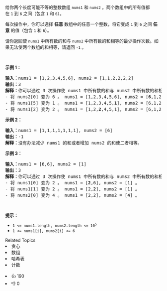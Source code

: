 <p>给你两个长度可能不等的整数数组&nbsp;<code>nums1</code> 和&nbsp;<code>nums2</code>&nbsp;。两个数组中的所有值都在&nbsp;<code>1</code>&nbsp;到&nbsp;<code>6</code>&nbsp;之间（包含&nbsp;<code>1</code>&nbsp;和&nbsp;<code>6</code>）。</p>

<p>每次操作中，你可以选择 <strong>任意</strong>&nbsp;数组中的任意一个整数，将它变成 <code>1</code>&nbsp;到 <code>6</code>&nbsp;之间 <strong>任意</strong>&nbsp;的值（包含 <code>1</code>&nbsp;和 <code><span style="">6</span></code>）。</p>

<p>请你返回使 <code>nums1</code>&nbsp;中所有数的和与&nbsp;<code>nums2</code>&nbsp;中所有数的和相等的最少操作次数。如果无法使两个数组的和相等，请返回 <code>-1</code>&nbsp;。</p>

<p>&nbsp;</p>

<p><strong>示例 1：</strong></p>

<pre><b>输入：</b>nums1 = [1,2,3,4,5,6], nums2 = [1,1,2,2,2,2]
<b>输出：</b>3
<b>解释：</b>你可以通过 3 次操作使 nums1 中所有数的和与 nums2 中所有数的和相等。以下数组下标都从 0 开始。
- 将 nums2[0] 变为 6 。 nums1 = [1,2,3,4,5,6], nums2 = [<strong>6</strong>,1,2,2,2,2] 。
- 将 nums1[5] 变为 1 。 nums1 = [1,2,3,4,5,<strong>1</strong>], nums2 = [6,1,2,2,2,2] 。
- 将 nums1[2] 变为 2 。 nums1 = [1,2,<strong>2</strong>,4,5,1], nums2 = [6,1,2,2,2,2] 。
</pre>

<p><strong>示例 2：</strong></p>

<pre><b>输入：</b>nums1 = [1,1,1,1,1,1,1], nums2 = [6]
<b>输出：</b>-1
<b>解释：</b>没有办法减少 nums1 的和或者增加 nums2 的和使二者相等。
</pre>

<p><strong>示例 3：</strong></p>

<pre><b>输入：</b>nums1 = [6,6], nums2 = [1]
<b>输出：</b>3
<b>解释：</b>你可以通过 3 次操作使 nums1 中所有数的和与 nums2 中所有数的和相等。以下数组下标都从 0 开始。
- 将 nums1[0] 变为 2 。 nums1 = [<strong>2</strong>,6], nums2 = [1] 。
- 将 nums1[1] 变为 2 。 nums1 = [2,<strong>2</strong>], nums2 = [1] 。
- 将 nums2[0] 变为 4 。 nums1 = [2,2], nums2 = [<strong>4</strong>] 。
</pre>

<p>&nbsp;</p>

<p><strong>提示：</strong></p>

<ul> 
 <li><code>1 &lt;= nums1.length, nums2.length &lt;= 10<sup>5</sup></code></li> 
 <li><code>1 &lt;= nums1[i], nums2[i] &lt;= 6</code></li> 
</ul>

<div><div>Related Topics</div><div><li>贪心</li><li>数组</li><li>哈希表</li><li>计数</li></div></div><br><div><li>👍 190</li><li>👎 0</li></div>